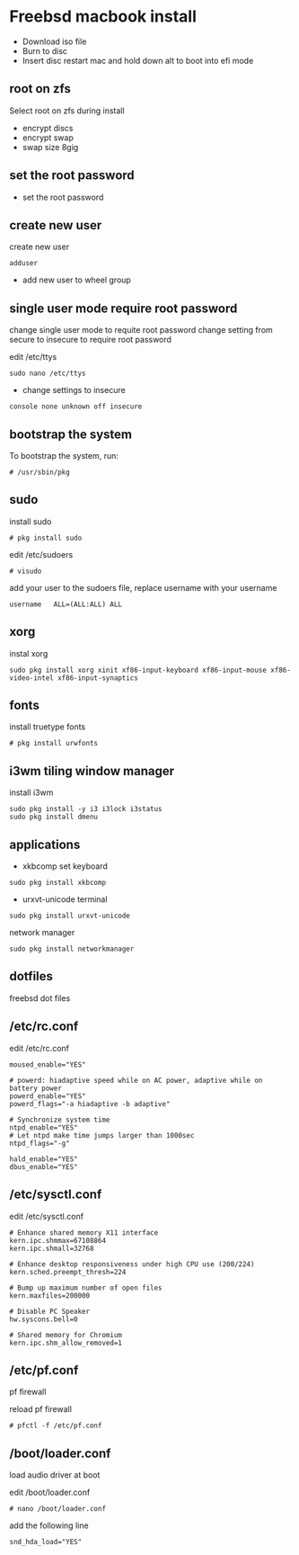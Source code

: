 # Freebsd macbook install

* Download iso file
* Burn to disc
* Insert disc restart mac and hold down alt to boot into efi mode

## root on zfs

Select root on zfs during install

* encrypt discs
* encrypt swap
* swap size 8gig

## set the root password

* set the root password

## create new user

create new user

```
adduser
```

* add new user to wheel group

## single user mode require root password

change single user mode to requite root password
change setting from secure to insecure to require root password

edit /etc/ttys

```
sudo nano /etc/ttys
```

* change settings to insecure

```
console none unknown off insecure
```

## bootstrap the system

To bootstrap the system, run:

```
# /usr/sbin/pkg
```

## sudo

install sudo 

```
# pkg install sudo
```

edit /etc/sudoers

```
# visudo
```

add your user to the sudoers file, replace username with your username

```
username   ALL=(ALL:ALL) ALL
```

## xorg

instal xorg

```
sudo pkg install xorg xinit xf86-input-keyboard xf86-input-mouse xf86-video-intel xf86-input-synaptics
```

## fonts

install truetype fonts

```
# pkg install urwfonts
```

## i3wm tiling window manager

install i3wm

```
sudo pkg install -y i3 i3lock i3status
sudo pkg install dmenu
```

## applications

* xkbcomp set keyboard

```
sudo pkg install xkbcomp
```

* urxvt-unicode terminal

```
sudo pkg install urxvt-unicode
```

network manager

```
sudo pkg install networkmanager
```

## dotfiles

freebsd dot files

## /etc/rc.conf

edit /etc/rc.conf

```
moused_enable="YES"

# powerd: hiadaptive speed while on AC power, adaptive while on battery power
powerd_enable="YES"
powerd_flags="-a hiadaptive -b adaptive"

# Synchronize system time
ntpd_enable="YES"
# Let ntpd make time jumps larger than 1000sec
ntpd_flags="-g"

hald_enable="YES"
dbus_enable="YES"
```

## /etc/sysctl.conf

edit /etc/sysctl.conf

```
# Enhance shared memory X11 interface
kern.ipc.shmmax=67108864
kern.ipc.shmall=32768

# Enhance desktop responsiveness under high CPU use (200/224)
kern.sched.preempt_thresh=224

# Bump up maximum number of open files
kern.maxfiles=200000

# Disable PC Speaker
hw.syscons.bell=0

# Shared memory for Chromium
kern.ipc.shm_allow_removed=1
```

## /etc/pf.conf

pf firewall

reload pf firewall

```
# pfctl -f /etc/pf.conf
```

## /boot/loader.conf

load audio driver at boot

edit /boot/loader.conf

```
# nano /boot/loader.conf
```

add the following line

```
snd_hda_load="YES"
```
